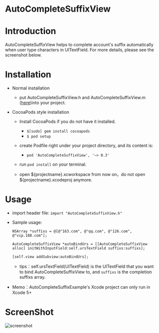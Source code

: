 AutoCompleteSuffixView
======================

# Introduction
AutoCompleteSuffixView helps to complete account's suffix automatically when user type characters in UITextField. For more details, please see the screenshot below.

# Installation
* Normal installation

  * put AutoCompleteSuffixView.h and AutoCompleteSuffixView.m ([here](https://github.com/jianpx/AutoCompleteSuffixView/tree/master/AutoCompleteSuffixExample/AutoCompleteSuffixExample))into your project.

* CocoaPods style installation

  * Install CocoaPods if you do not have it installed.
    * `$[sudo] gem install cocoapods`
    * `$ pod setup`

  * create Podfile right under your project directory, and its content is:
    * `pod 'AutoCompleteSuffixView', '~> 0.3'`

  * run `pod install` on your terminal.
  * open ${projectname}.xcworkspace from now on，do not open ${projectname}.xcodeproj anymore.

# Usage
* import header file: `import "AutoCompleteSuffixView.h"`

* Sample usage:

    ```
    NSArray *suffixs = @[@"163.com", @"qq.com", @"126.com", @"vip.188.com"];
    ```

    ```
    AutoCompleteSuffixView *autoBindUrs = [[AutoCompleteSuffixView alloc] initWithInputField:self.ursTextField suffixs:suffixs];
    ```

    ```
    [self.view addSubview:autoBindUrs];
    ```

    * tips：self.ursTextField(UITextField) is the UITextField that you want to bind AutoCompleteSuffixView to, and `suffixs` is the completion suffixs array.

* Memo：AutoCompleteSuffixExample's Xcode project can only run in Xcode 5+

# ScreenShot
![screenshot](https://github.com/jianpx/AutoCompleteSuffixView/raw/master/autocompletesuffix.gif)
